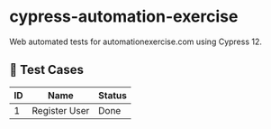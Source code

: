 # cypress-automation-exercise

Web automated tests for automationexercise.com using Cypress 12.

## 📌 Test Cases

| ID  | Name          | Status |
| --- | ------------- | ------ |
| 1   | Register User | Done   |
